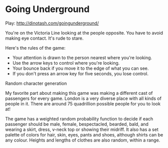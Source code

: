 # Going Underground

Play: http://dinotash.com/goingunderground/

You're on the Victoria Line looking at the people opposite. You have to avoid making eye contact. It's rude to stare.

Here's the rules of the game:

- Your attention is drawn to the person nearest where you're looking.
- Use the arrow keys to control where you're looking.
- Your bounce back if you move it to the edge of what you can see.
- If you don't press an arrow key for five seconds, you lose control.

Random character generation

My favorite part about making this game was making a different cast of passengers for every game. London is a very diverse place with all kinds of people in it. There are around 75 quadrillion possible people for you to look at!

The game has a weighted random probability function to decide if each passenger should be male, female, bespectacled, bearded, bald, and wearing a skirt, dress, v-neck top or showing their midriff. It also has a set palette of colors for hair, skin, eyes, pants and shoes, although shirts can be any colour. Heights and lengths of clothes are also random, within a range.

